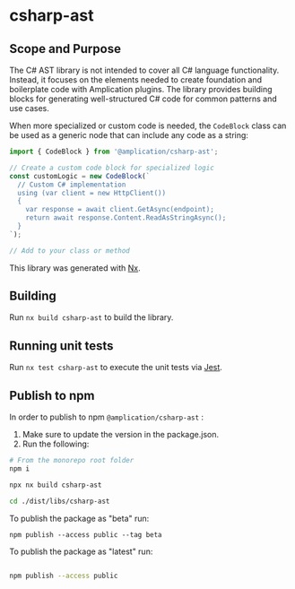 # csharp-ast


## Scope and Purpose

The C# AST library is not intended to cover all C# language functionality. Instead, it focuses on the elements needed to create foundation and boilerplate code with Amplication plugins. The library provides building blocks for generating well-structured C# code for common patterns and use cases.

When more specialized or custom code is needed, the `CodeBlock` class can be used as a generic node that can include any code as a string:

```typescript
import { CodeBlock } from '@amplication/csharp-ast';

// Create a custom code block for specialized logic
const customLogic = new CodeBlock(`
  // Custom C# implementation
  using (var client = new HttpClient())
  {
    var response = await client.GetAsync(endpoint);
    return await response.Content.ReadAsStringAsync();
  }
`);

// Add to your class or method
```

This library was generated with [Nx](https://nx.dev).

## Building

Run `nx build csharp-ast` to build the library.

## Running unit tests

Run `nx test csharp-ast` to execute the unit tests via [Jest](https://jestjs.io).


## Publish to npm

In order to publish to npm `@amplication/csharp-ast` :

1. Make sure to update the version in the package.json. 
2. Run the following:


```sh
# From the monorepo root folder
npm i

npx nx build csharp-ast

cd ./dist/libs/csharp-ast

```

To publish the package as "beta" run:

```
npm publish --access public --tag beta
```

To publish the package as "latest" run:

```sh

npm publish --access public
    
```